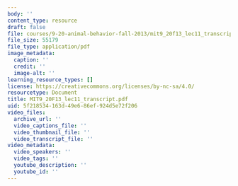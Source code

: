 ```yaml
---
body: ''
content_type: resource
draft: false
file: courses/9-20-animal-behavior-fall-2013/mit9_20f13_lec11_transcript.pdf
file_size: 55179
file_type: application/pdf
image_metadata:
  caption: ''
  credit: ''
  image-alt: ''
learning_resource_types: []
license: https://creativecommons.org/licenses/by-nc-sa/4.0/
resourcetype: Document
title: MIT9_20F13_lec11_transcript.pdf
uid: 5f218534-163d-49e6-86ef-924d5e72f206
video_files:
  archive_url: ''
  video_captions_file: ''
  video_thumbnail_file: ''
  video_transcript_file: ''
video_metadata:
  video_speakers: ''
  video_tags: ''
  youtube_description: ''
  youtube_id: ''
---
```

